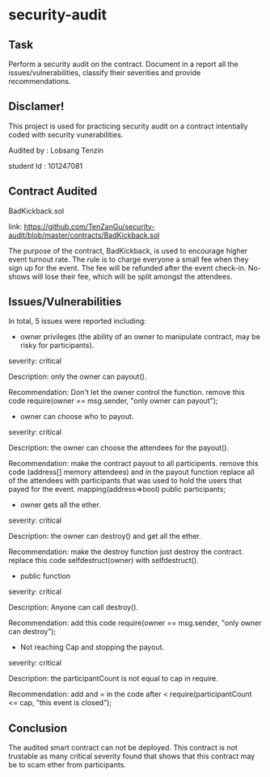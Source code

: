 # security-audit

## Task
Perform a security audit on the contract. Document in a report all the issues/vulnerabilities, classify their severities and provide recommendations.

## Disclamer!
This project is used for practicing security audit on a contract intentially coded with security vunerabilities.

Audited by : Lobsang Tenzin 

student Id : 101247081

## Contract Audited
BadKickback.sol 

link: https://github.com/TenZanGu/security-audit/blob/master/contracts/BadKickback.sol

The purpose of the contract, BadKickback, is used to encourage higher event turnout rate. The rule is to charge everyone a small fee when they sign up for the event. The fee will be refunded after the event check-in. No-shows will lose their fee, which will be split amongst the attendees.

## Issues/Vulnerabilities
In total, 5 issues were reported including:

* owner privileges (the ability of an owner to manipulate contract, may be risky for participants).

severity: critical

Description:
only the owner can payout().

Recommendation:
Don't let the owner control the function.
remove this code require(owner == msg.sender, "only owner can payout");

* owner can choose who to payout.

severity: critical

Description:
the owner can choose the attendees for the payout().

Recommendation:
make the contract payout to all participents.
remove this code (address[] memory attendees) and in the payout function replace all of the attendees with participants that was used to hold the users that payed for the event. mapping(address=>bool) public participants;

* owner gets all the ether.

severity: critical

Description:
the owner can destroy() and get all the ether.

Recommendation:
make the destroy function just destroy the contract.
replace this code selfdestruct(owner) with selfdestruct().

* public function

severity: critical 

Description:
Anyone can call destroy().

Recommendation:
add this code require(owner == msg.sender, "only owner can destroy");

* Not reaching Cap and stopping the payout.

severity: critical

Description:
the participantCount is not equal to cap in require.

Recommendation:
add and = in the code after < require(participantCount <= cap, "this event is closed");

## Conclusion
The audited smart contract can not be deployed. This contract is not trustable as many critical severity found that shows that this contract may be to scam ether from participants.